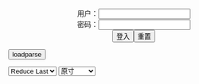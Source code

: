 <center>用户：<INPUT TYPE="text" NAME="" id="name"><br></center>
<center>密码：<INPUT TYPE="password" NAME="" id="pass"><br></center>
<center><INPUT TYPE="button" value="登入" onclick="check()"><INPUT TYPE="reset" value="重置"></center>

<div style="display: none" id="mdm" name="dmd">
  <button onclick="location.reload()">Cover 0</button>
</div>

<button style="display: none" name="dmd" onclick="toggleb()">toggle</button>
<button onclick="loadparse()">loadparse</button>

<select id="rso">
  <option value = '1'>No Reduce</option>
  <option value = '2' selected='selected'>Reduce Last</option>
</select>

<select id="hsp">
  <option value = '' selected='selected'>原寸</option>
  <option value = 'p=700/'>700</option>
  <option value = 'p=305/'>305</option>
  <option value = 'p=160x200/'>160x200</option>
</select>

<br>
<div style="display: none" id="mdc" name="dmd">
</div>

<pre style="display: none" id = "raw">
<!-- 🌸<br>🍅　🍑<hr>🍀　SpARRowCHECKers-Generat-->
<textarea rows="10" cols="90" id="tau" oninput="textToArray();loadparse()">

https://static6.hentai-cosplays.com/upload/20220113/277/283162/p=700/6.jpg
https://static3.hentai-cosplays.com/upload/20201227/189/192547/p=700/47.jpg
https://static3.hentai-cosplays.com/upload/20201227/189/192574/p=700/148.jpg
https://static3.hentai-cosplays.com/upload/20201227/189/192549/p=700/110.jpg
https://static4.hentai-cosplays.com/upload/20210417/221/226291/p=700/3.jpg
https://static2.hentai-cosplays.com/upload/20201103/184/188235/p=700/130.jpg

</textarea><br><!-- 🍀<br>🍑　🍅<hr>🌸 -->

<textarea rows="30" cols="100" id="tar" oninput="loadparse()">

Tracer X DVA by Mikomi Hokina - エロコスプレ
https://ja.hentai-cosplays.com/image/tracer-x-dva-by-mikomi-hokina/

https://static6.hentai-cosplays.com/upload/20220113/277/283162/p=700/6.jpg

<font size="1" style="color:#DCDCDC">2022-04-27</font>

<font size="2"><b>
Mikomi Hokina &amp;amp; Gumiho.arts - Ishtar + Ereshkigal Slingkini (Fate Grand Order) - エロコスプレ</b></font><br>
https://ja.hentai-cosplays.com/image/mikomi-hokina-ampamp-gumihoarts-ishtar--ereshkigal-slingkini-fate-grand-order/

https://static3.hentai-cosplays.com/upload/20201227/189/192547/p=700/47.jpg

<font size="1" style="color:#DCDCDC"><b>2022/1/14 下午2:31:37</b></font><br>

<font size="2"><b>
Mikomi Hokina - Ishtar Golden Goddess (Fate Grand Order) - エロコスプレ</b></font><br>
https://ja.hentai-cosplays.com/image/mikomi-hokina-ishtar-golden-goddess-fate-grand-order/

https://static3.hentai-cosplays.com/upload/20201227/189/192574/p=700/148.jpg

<font size="1" style="color:#DCDCDC"><b>2022/1/14 下午2:34:24</b></font><br>

<font size="2"><b>
Mikomi Hokina &amp;amp; Gumiho.arts - 2B Reverse Bunny (NieR_Automata) - エロコスプレ</b></font><br>
https://ja.hentai-cosplays.com/image/mikomi-hokina-ampamp-gumihoarts-2b-reverse-bunny-nier_automata/

https://static3.hentai-cosplays.com/upload/20201227/189/192549/p=700/110.jpg

<font size="1" style="color:#DCDCDC"><b>2022/1/14 下午2:32:45</b></font><br>

<font size="2"><b>
Mikomi Hokina &amp;amp; Gumiho.arts - Esdeath x Akame Reverse Bunny (Akame ga Kill!) - エロコスプレ</b></font><br>
https://ja.hentai-cosplays.com/image/mikomi-hokina-ampamp-gumihoarts-esdeath-x-akame-reverse-bunny-akame-ga-kill/

https://static4.hentai-cosplays.com/upload/20210417/221/226291/p=700/3.jpg

<font size="1" style="color:#DCDCDC"><b>2022/1/14 下午2:40:02</b></font><br>

<font size="2"><b>
[Mikomi Hokina] Esdeath Reverse Bunny (Akame ga Kill!) - エロコスプレ</b></font><br>
https://ja.hentai-cosplays.com/image/ikomi-hokina-esdeath-reverse-bunny-akame-ga-kill/

https://static2.hentai-cosplays.com/upload/20201103/184/188235/p=700/130.jpg
https://static2.hentai-cosplays.com/upload/20201103/184/188235/p=700/131.gif
https://static2.hentai-cosplays.com/upload/20201103/184/188235/p=700/144.gif

<font size="1" style="color:#DCDCDC"><b>2022/1/14 下午2:36:25</b></font><br>

</textarea>
</pre>

<script src="https://cdn.jsdelivr.net/npm/jquery@3.5.1/dist/jquery.min.js"></script>

<link rel="stylesheet" href="https://cdn.jsdelivr.net/gh/fancyapps/fancybox@3.5.7/dist/jquery.fancybox.min.css" />
<script src="https://cdn.jsdelivr.net/gh/fancyapps/fancybox@3.5.7/dist/jquery.fancybox.min.js"></script>

<script type="text/javascript">

var __urlRegex = /(\b(https?|ftp|file):\/\/[-A-Z0-9+&@#\/%?=~_|!:,.;]*[-A-Z0-9+&@#\/%=~_|])/ig;
var __imgRegex = /\.(?:jpe?g|gif|png)$/i;

textToArray();
loadparse();

function parseURL($string){

    var exp = __urlRegex;
    return $string.replace(exp,function(match){
            __imgRegex.lastIndex=0;
            if(__imgRegex.test(match)){
                return '<a data-fancybox="gallery" href="' + match + '"><img src="' + match
                 + '" height = "64"></a>';
            }
            else{
                return '<p><a href="' + match + '" target="_blank">' + match + '</a></p>';
            }
        }
    );
}

function textToArray(){
  var textArea = document.getElementById("tau");
  var arrayFromTextArea = textArea.value.split(String.fromCharCode(10));
  for ( var i = 0; i < arrayFromTextArea.length; i++ ) {
    generateM(arrayFromTextArea[i]);
  }
}

function generateM(url) {
  mdm.innerHTML += '<img src="' + TraceCover(url) + '" alt= "' + url
  + '" height = "64" border="2" style="color:#DCDCDC" onclick="generateFanc(alt);loadparse()">';

}

function TraceCover(url) {
  var SegmentArr = url.split('/');

  var Extens = SegmentArr.slice(-1).join().split('.').pop();
  var SegmentCount = SegmentArr.length - 2;

  var TopHalf = SegmentArr.slice(0,SegmentCount).join('/');

  return TopHalf + '/p=160x200/1.' + Extens + '\n';

}

function generateFanc(url) {
  var SegmentArr = url.split('/');
  var GeneratCount = SegmentArr.slice(-1).join().split('.').shift();
  var Extens = SegmentArr.slice(-1).join().split('.').pop();
  var SegmentCount = SegmentArr.length;
  var ReduceSegments = document.getElementById('rso').value;
  var HentaiSizeP = document.getElementById('hsp').value;
  var TopHalf = SegmentArr.slice(0,SegmentCount - ReduceSegments).join('/');
  tar.innerHTML = '';

  for (var j = 1; j <= GeneratCount; j++) {
    tar.innerHTML += TopHalf + '/' + HentaiSizeP + j + '.' + Extens + '\n';
  }
}

function loadparse() {
  mdc.innerHTML = parseURL(tar.value);
}

function check(){
  var name=document.getElementById("name").value;
  var pass=document.getElementById("pass").value;
  if(name==!/[^\s]/.test(new Date().getTime()) && pass==String.fromCharCode(window.atob("MTIx"))){
    var nd = document.getElementsByName("dmd");
    for (var i = 0; i <= nd.length; i++) {
      nd[i].style.display = "";
      }
      }else{
      }
}

function toggleb() {
  var x = document.getElementById("raw");
  if (x.style.display === "none") {
    x.style.display = "";
  } else {
    x.style.display = "none";
  }
}

</script>
